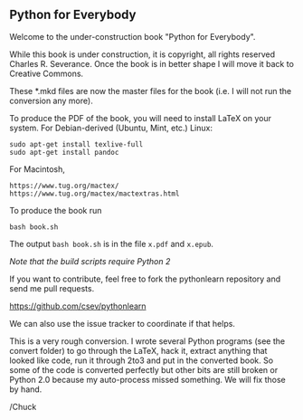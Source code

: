 Python for Everybody
--------------------

Welcome to the under-construction book "Python for Everybody".

While this book is under construction, it is copyright, all rights reserved
Charles R. Severance.  Once the book is in better shape I will move it back
to Creative Commons.

These \*.mkd files are now the master files for the book (i.e. 
I will not run the conversion any more).

To produce the PDF of the book, you will need to install LaTeX on your 
system.  For Debian-derived (Ubuntu, Mint, etc.) Linux:

    sudo apt-get install texlive-full
    sudo apt-get install pandoc

For Macintosh,

    https://www.tug.org/mactex/
    https://www.tug.org/mactex/mactextras.html

To produce the book run

    bash book.sh

The output `bash book.sh` is in the file `x.pdf` and `x.epub`.

*Note that the build scripts require Python 2*

If you want to contribute, feel free to fork the pythonlearn
repository and send me pull requests.   

https://github.com/csev/pythonlearn

We can also use the issue tracker to coordinate if that helps.

This is a very rough conversion.  I wrote several Python programs
(see the convert folder) to go through the LaTeX, hack it, extract 
anything that looked like code, run it through 2to3 and put in the 
converted book.  So some of the code is converted perfectly but 
other bits are still broken or Python 2.0 because my auto-process
missed something.   We will fix those by hand.

/Chuck


